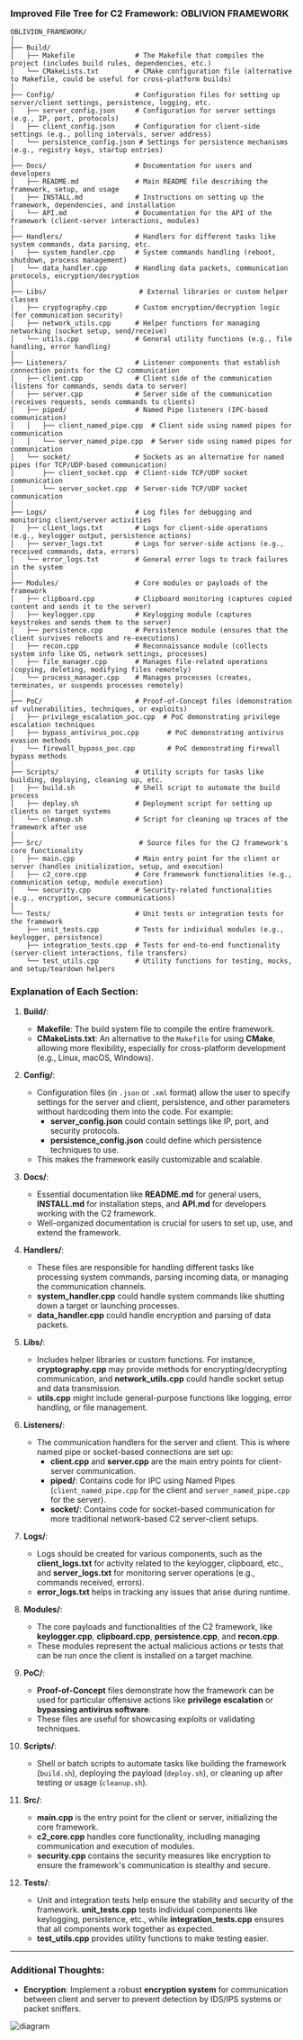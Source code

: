 ### Improved File Tree for C2 Framework: **OBLIVION FRAMEWORK**

```
OBLIVION_FRAMEWORK/
│
├── Build/
│   ├── Makefile               # The Makefile that compiles the project (includes build rules, dependencies, etc.)
│   └── CMakeLists.txt         # CMake configuration file (alternative to Makefile, could be useful for cross-platform builds)
│
├── Config/                    # Configuration files for setting up server/client settings, persistence, logging, etc.
│   ├── server_config.json     # Configuration for server settings (e.g., IP, port, protocols)
│   ├── client_config.json     # Configuration for client-side settings (e.g., polling intervals, server address)
│   └── persistence_config.json # Settings for persistence mechanisms (e.g., registry keys, startup entries)
│
├── Docs/                      # Documentation for users and developers
│   ├── README.md              # Main README file describing the framework, setup, and usage
│   ├── INSTALL.md             # Instructions on setting up the framework, dependencies, and installation
│   └── API.md                 # Documentation for the API of the framework (client-server interactions, modules)
│
├── Handlers/                  # Handlers for different tasks like system commands, data parsing, etc.
│   ├── system_handler.cpp     # System commands handling (reboot, shutdown, process management)
│   └── data_handler.cpp       # Handling data packets, communication protocols, encryption/decryption
│
├── Libs/                       # External libraries or custom helper classes
│   ├── cryptography.cpp       # Custom encryption/decryption logic (for communication security)
│   ├── network_utils.cpp      # Helper functions for managing networking (socket setup, send/receive)
│   └── utils.cpp              # General utility functions (e.g., file handling, error handling)
│
├── Listeners/                 # Listener components that establish connection points for the C2 communication
│   ├── client.cpp             # Client side of the communication (listens for commands, sends data to server)
│   ├── server.cpp             # Server side of the communication (receives requests, sends commands to clients)
│   ├── piped/                 # Named Pipe listeners (IPC-based communication)
│   │   ├── client_named_pipe.cpp  # Client side using named pipes for communication
│   │   └── server_named_pipe.cpp  # Server side using named pipes for communication
│   └── socket/                # Sockets as an alternative for named pipes (for TCP/UDP-based communication)
│       ├── client_socket.cpp  # Client-side TCP/UDP socket communication
│       └── server_socket.cpp  # Server-side TCP/UDP socket communication
│
├── Logs/                      # Log files for debugging and monitoring client/server activities
│   ├── client_logs.txt        # Logs for client-side operations (e.g., keylogger output, persistence actions)
│   ├── server_logs.txt        # Logs for server-side actions (e.g., received commands, data, errors)
│   └── error_logs.txt         # General error logs to track failures in the system
│
├── Modules/                   # Core modules or payloads of the framework
│   ├── clipboard.cpp          # Clipboard monitoring (captures copied content and sends it to the server)
│   ├── keylogger.cpp          # Keylogging module (captures keystrokes and sends them to the server)
│   ├── persistence.cpp        # Persistence module (ensures that the client survives reboots and re-executions)
│   ├── recon.cpp              # Reconnaissance module (collects system info like OS, network settings, processes)
│   ├── file_manager.cpp       # Manages file-related operations (copying, deleting, modifying files remotely)
│   └── process_manager.cpp    # Manages processes (creates, terminates, or suspends processes remotely)
│
├── PoC/                       # Proof-of-Concept files (demonstration of vulnerabilities, techniques, or exploits)
│   ├── privilege_escalation_poc.cpp  # PoC demonstrating privilege escalation techniques
│   ├── bypass_antivirus_poc.cpp       # PoC demonstrating antivirus evasion methods
│   └── firewall_bypass_poc.cpp        # PoC demonstrating firewall bypass methods
│
├── Scripts/                   # Utility scripts for tasks like building, deploying, cleaning up, etc.
│   ├── build.sh               # Shell script to automate the build process
│   ├── deploy.sh              # Deployment script for setting up clients on target systems
│   └── cleanup.sh             # Script for cleaning up traces of the framework after use
│
├── Src/                        # Source files for the C2 framework's core functionality
│   ├── main.cpp               # Main entry point for the client or server (handles initialization, setup, and execution)
│   ├── c2_core.cpp            # Core framework functionalities (e.g., communication setup, module execution)
│   └── security.cpp           # Security-related functionalities (e.g., encryption, secure communications)
│
└── Tests/                     # Unit tests or integration tests for the framework
    ├── unit_tests.cpp         # Tests for individual modules (e.g., keylogger, persistence)
    ├── integration_tests.cpp  # Tests for end-to-end functionality (server-client interactions, file transfers)
    └── test_utils.cpp         # Utility functions for testing, mocks, and setup/teardown helpers
```
### Explanation of Each Section:

1. **Build/**:
    
    - **Makefile**: The build system file to compile the entire framework.
    - **CMakeLists.txt**: An alternative to the `Makefile` for using **CMake**, allowing more flexibility, especially for cross-platform development (e.g., Linux, macOS, Windows).
2. **Config/**:
    
    - Configuration files (in `.json` or `.xml` format) allow the user to specify settings for the server and client, persistence, and other parameters without hardcoding them into the code. For example:
        - **server_config.json** could contain settings like IP, port, and security protocols.
        - **persistence_config.json** could define which persistence techniques to use.
    - This makes the framework easily customizable and scalable.
3. **Docs/**:
    
    - Essential documentation like **README.md** for general users, **INSTALL.md** for installation steps, and **API.md** for developers working with the C2 framework.
    - Well-organized documentation is crucial for users to set up, use, and extend the framework.
4. **Handlers/**:
    
    - These files are responsible for handling different tasks like processing system commands, parsing incoming data, or managing the communication channels.
    - **system_handler.cpp** could handle system commands like shutting down a target or launching processes.
    - **data_handler.cpp** could handle encryption and parsing of data packets.
5. **Libs/**:
    
    - Includes helper libraries or custom functions. For instance, **cryptography.cpp** may provide methods for encrypting/decrypting communication, and **network_utils.cpp** could handle socket setup and data transmission.
    - **utils.cpp** might include general-purpose functions like logging, error handling, or file management.
6. **Listeners/**:
    
    - The communication handlers for the server and client. This is where named pipe or socket-based connections are set up:
        - **client.cpp** and **server.cpp** are the main entry points for client-server communication.
        - **piped/**: Contains code for IPC using Named Pipes (`client_named_pipe.cpp` for the client and `server_named_pipe.cpp` for the server).
        - **socket/**: Contains code for socket-based communication for more traditional network-based C2 server-client setups.
7. **Logs/**:
    
    - Logs should be created for various components, such as the **client_logs.txt** for activity related to the keylogger, clipboard, etc., and **server_logs.txt** for monitoring server operations (e.g., commands received, errors).
    - **error_logs.txt** helps in tracking any issues that arise during runtime.
8. **Modules/**:
    
    - The core payloads and functionalities of the C2 framework, like **keylogger.cpp**, **clipboard.cpp**, **persistence.cpp**, and **recon.cpp**.
    - These modules represent the actual malicious actions or tests that can be run once the client is installed on a target machine.
9. **PoC/**:
    
    - **Proof-of-Concept** files demonstrate how the framework can be used for particular offensive actions like **privilege escalation** or **bypassing antivirus software**.
    - These files are useful for showcasing exploits or validating techniques.
10. **Scripts/**:
    
    - Shell or batch scripts to automate tasks like building the framework (`build.sh`), deploying the payload (`deploy.sh`), or cleaning up after testing or usage (`cleanup.sh`).
11. **Src/**:
    
    - **main.cpp** is the entry point for the client or server, initializing the core framework.
    - **c2_core.cpp** handles core functionality, including managing communication and execution of modules.
    - **security.cpp** contains the security measures like encryption to ensure the framework's communication is stealthy and secure.
12. **Tests/**:
    
    - Unit and integration tests help ensure the stability and security of the framework. **unit_tests.cpp** tests individual components like keylogging, persistence, etc., while **integration_tests.cpp** ensures that all components work together as expected.
    - **test_utils.cpp** provides utility functions to make testing easier.

---

### Additional Thoughts:
- **Encryption**: Implement a robust **encryption system** for communication between client and server to prevent detection by IDS/IPS systems or packet sniffers.

![diagram](https://github.com/Oblivion-Framework/Oblivion/blob/main/image.png)
